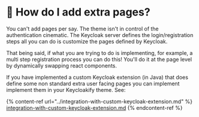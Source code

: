 # 🙋 How do I add extra pages?

You can't add pages per say. The theme isn't in control of the authentication cinematic. The Keycloak server defines the login/registration steps all you can do is customize the pages defined by Keycloak. &#x20;

That being said, if what you are trying to do is implementing, for example, a multi step registration process you can do this! You'll do it at the page level by dynamically swapping react components.

If you have implemented a custom Keycloak extension (in Java) that does define some non standard extra user facing pages you can implement implement them in your Keycloakify theme. See:

{% content-ref url="../integration-with-custom-keycloak-extension.md" %}
[integration-with-custom-keycloak-extension.md](../integration-with-custom-keycloak-extension.md)
{% endcontent-ref %}
